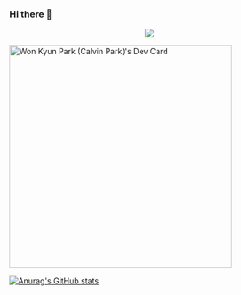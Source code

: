 ### Hi there 👋

<div align="center">
<a href="https://hits.seeyoufarm.com"><img src="https://hits.seeyoufarm.com/api/count/incr/badge.svg?url=https%3A%2F%2Fgithub.com%2FCalvinParkNov&count_bg=%2379C83D&title_bg=%23555555&icon=&icon_color=%23E7E7E7&title=hits&edge_flat=false"/></a>
</div>

<a href="https://app.daily.dev/Calvinpark"><img src="https://api.daily.dev/devcards/d1f8444ec90c4896b5683a4853fdcd52.png?r=suc" width="400" alt="Won Kyun Park (Calvin Park)'s Dev Card"/></a>

[![Anurag's GitHub stats](https://github-readme-stats.vercel.app/api?username=CalvinParkNov)](https://github.com/anuraghazra/github-readme-stats)

<!--
**CalvinParkNov/CalvinParkNov** is a ✨ _special_ ✨ repository because its `README.md` (this file) appears on your GitHub profile.

Here are some ideas to get you started:

- 🔭 I’m currently working on ...
- 🌱 I’m currently learning ...
- 👯 I’m looking to collaborate on ...
- 🤔 I’m looking for help with ...
- 💬 Ask me about ...
- 📫 How to reach me: ...
- 😄 Pronouns: ...
- ⚡ Fun fact: ...
-->

